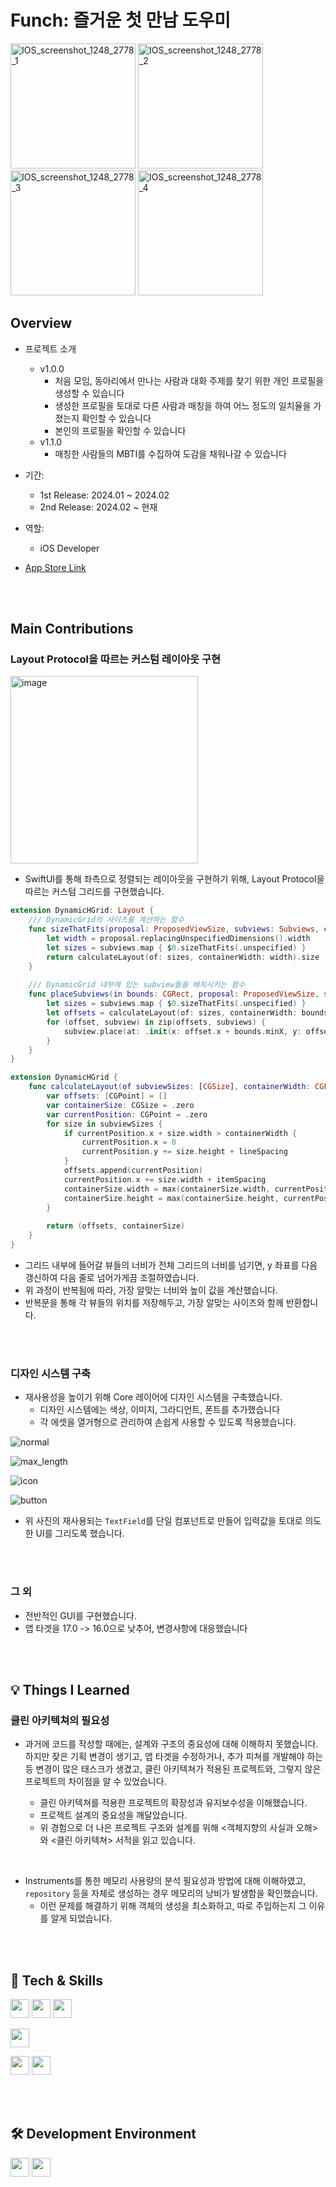 # Funch: 즐거운 첫 만남 도우미

<img width="200" alt="IOS_screenshot_1248_2778_1" src="https://github.com/seongmin221/funch-portfolio/assets/72431640/0bf94bdd-6faa-4d4a-b6fe-a179eaaf5855">
<img width="200" alt="IOS_screenshot_1248_2778_2" src="https://github.com/seongmin221/funch-portfolio/assets/72431640/3a40e00e-75be-4fe4-8f0e-4300d89a8d2a">
<img width="200" alt="IOS_screenshot_1248_2778_3" src="https://github.com/seongmin221/funch-portfolio/assets/72431640/890c31c8-176b-4cae-8925-256eab575cca">
<img width="200" alt="IOS_screenshot_1248_2778_4" src="https://github.com/seongmin221/funch-portfolio/assets/72431640/c1ed3630-b314-410b-a1e5-d734463c4848">





## Overview
- 프로젝트 소개
  - v1.0.0
    - 처음 모임, 동아리에서 만나는 사람과 대화 주제를 찾기 위한 개인 프로필을 생성할 수 있습니다
    - 생성한 프로필을 토대로 다른 사람과 매칭을 하여 어느 정도의 일치율을 가졌는지 확인할 수 있습니다
    - 본인의 프로필을 확인할 수 있습니다
  - v1.1.0
    - 매칭한 사람들의 MBTI를 수집하여 도감을 채워나갈 수 있습니다

- 기간:
  - 1st Release: 2024.01 ~ 2024.02
  - 2nd Release: 2024.02 ~ 현재
- 역할:
  - iOS Developer
 
- [App Store Link](https://apps.apple.com/kr/app/%ED%99%A9%EA%B8%88%ED%8E%80%EC%B9%98/id6478166971)

<br>

<br>

## Main Contributions
### Layout Protocol을 따르는 커스텀 레이아웃 구현

<img width="300" alt="image" src="https://github.com/seongmin221/funch-portfolio/assets/72431640/99ff1639-d1eb-4821-b453-1a5675cf6b74">

- SwiftUI를 통해 좌측으로 정렬되는 레이아웃을 구현하기 위해, Layout Protocol을 따르는 커스텀 그리드를 구현했습니다.

```swift
extension DynamicHGrid: Layout {
    /// DynamicGrid의 사이즈를 계산하는 함수
    func sizeThatFits(proposal: ProposedViewSize, subviews: Subviews, cache: inout ()) -> CGSize {
        let width = proposal.replacingUnspecifiedDimensions().width
        let sizes = subviews.map { $0.sizeThatFits(.unspecified) }
        return calculateLayout(of: sizes, containerWidth: width).size
    }
    
    /// DynamicGrid 내부에 있는 subview들을 배치시키는 함수
    func placeSubviews(in bounds: CGRect, proposal: ProposedViewSize, subviews: Subviews, cache: inout ()) {
        let sizes = subviews.map { $0.sizeThatFits(.unspecified) }
        let offsets = calculateLayout(of: sizes, containerWidth: bounds.width).offsets
        for (offset, subview) in zip(offsets, subviews) {
            subview.place(at: .init(x: offset.x + bounds.minX, y: offset.y + bounds.minY), proposal: .unspecified)
        }
    }
}
```

```swift
extension DynamicHGrid {
    func calculateLayout(of subviewSizes: [CGSize], containerWidth: CGFloat) -> (offsets: [CGPoint], size: CGSize) {
        var offsets: [CGPoint] = []
        var containerSize: CGSize = .zero
        var currentPosition: CGPoint = .zero
        for size in subviewSizes {
            if currentPosition.x + size.width > containerWidth {
                currentPosition.x = 0
                currentPosition.y += size.height + lineSpacing
            }
            offsets.append(currentPosition)
            currentPosition.x += size.width + itemSpacing
            containerSize.width = max(containerSize.width, currentPosition.x)
            containerSize.height = max(containerSize.height, currentPosition.y + size.height)
        }
        
        return (offsets, containerSize)
    }
}
```

- 그리드 내부에 들어갈 뷰들의 너비가 전체 그리드의 너비를 넘기면, y 좌표를 다음 갱신하여 다음 줄로 넘어가게끔 조절하였습니다.
- 위 과정이 반복됨에 따라, 가장 알맞는 너비와 높이 값을 계산했습니다.
- 반복문을 통해 각 뷰들의 위치를 저장해두고, 가장 알맞는 사이즈와 함께 반환합니다.


<br>

<br>

### 디자인 시스템 구축

- 재사용성을 높이기 위해 Core 레이어에 디자인 시스템을 구축했습니다.
  - 디자인 시스템에는 색상, 이미지, 그라디언트, 폰트를 추가했습니다
  - 각 에셋을 열거형으로 관리하여 손쉽게 사용할 수 있도록 적용했습니다.

![normal](https://github.com/seongmin221/funch-portfolio/assets/72431640/27a4f820-6a56-4a18-a237-25d7a66853d0)

![max_length](https://github.com/seongmin221/funch-portfolio/assets/72431640/19b4adf2-279e-4ed6-843a-2f5fe6e8afe4)

![icon](https://github.com/seongmin221/funch-portfolio/assets/72431640/cdd3dd15-f7b5-4e4d-b6fa-df4a8fc19a1f)

![button](https://github.com/seongmin221/funch-portfolio/assets/72431640/7c657981-bee9-45e8-a140-aebb2f01c26a)

- 위 사진의 재사용되는 `TextField`를 단일 컴포넌트로 만들어 입력값을 토대로 의도한 UI를 그리도록 했습니다.


<br>

<br>


### 그 외

- 전반적인 GUI를 구현했습니다.
- 앱 타겟을 17.0 -> 16.0으로 낮추어, 변경사항에 대응했습니다


<br>

<br>

## 💡 Things I Learned

### 클린 아키텍쳐의 필요성

- 과거에 코드를 작성할 때에는, 설계와 구조의 중요성에 대해 이해하지 못했습니다. 하지만 잦은 기획 변경이 생기고, 앱 타겟을 수정하거나, 추가 피쳐를 개발해야 하는 등 변경이 많은 태스크가 생겼고, 클린 아키텍쳐가 적용된 프로젝트와, 그렇지 않은 프로젝트의 차이점을 알 수 있었습니다.
  
  - 클린 아키텍쳐를 적용한 프로젝트의 확장성과 유지보수성을 이해했습니다.
  - 프로젝트 설계의 중요성을 깨달았습니다.
  - 위 경험으로 더 나은 프로젝트 구조와 설계를 위해 <객체지향의 사실과 오해>와 <클린 아키텍쳐> 서적을 읽고 있습니다.

<br>

- Instruments를 통한 메모리 사용량의 분석 필요성과 방법에 대해 이해하였고, `repository` 등을 자체로 생성하는 경우 메모리의 낭비가 발생함을 확인했습니다.
  - 이런 문제를 해결하기 위해 객체의 생성을 최소화하고, 따로 주입하는지 그 이유를 알게 되었습니다.


<br>

<br>

## 🔩 Tech & Skills

<img src="https://img.shields.io/badge/SwiftUI-blue" height="30"> <img src="https://img.shields.io/badge/Combine-blue" height="30"> <img src="https://img.shields.io/badge/CleanArchitecture-blue" height="30"> 

<img src="https://img.shields.io/badge/Figma-orange" height="30">

<img src="https://img.shields.io/badge/Discord-yellow" height="30"> <img src="https://img.shields.io/badge/Notion-yellow" height="30">

<br>

<br>


## 🛠 Development Environment

<img src="https://img.shields.io/badge/iOS-16+-white" height="30"> <img src="https://img.shields.io/badge/Xcode-15.2-blue" height="30">



